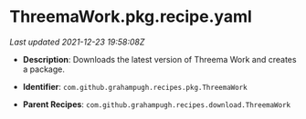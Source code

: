 # ThreemaWork.pkg.recipe.yaml

_Last updated 2021-12-23 19:58:08Z_

- **Description**: Downloads the latest version of Threema Work and creates a package.

- **Identifier**: `com.github.grahampugh.recipes.pkg.ThreemaWork`

- **Parent Recipes**: `com.github.grahampugh.recipes.download.ThreemaWork`